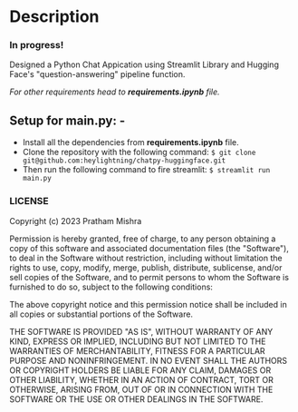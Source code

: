 # Description

### In progress!

Designed a Python Chat Appication using Streamlit Library and Hugging Face's "question-answering" pipeline function.

*For other requirements head to **requirements.ipynb** file.*

## Setup for **main.py**: -

* Install all the dependencies from **requirements.ipynb** file.
* Clone the repository with the following command:
`
$ git clone git@github.com:heylightning/chatpy-huggingface.git
`
* Then run the following command to fire streamlit:
`
$ streamlit run main.py
`

### LICENSE

Copyright (c) 2023 Pratham Mishra

Permission is hereby granted, free of charge, to any person obtaining a copy
of this software and associated documentation files (the "Software"), to deal
in the Software without restriction, including without limitation the rights
to use, copy, modify, merge, publish, distribute, sublicense, and/or sell
copies of the Software, and to permit persons to whom the Software is
furnished to do so, subject to the following conditions:

The above copyright notice and this permission notice shall be included in all
copies or substantial portions of the Software.

THE SOFTWARE IS PROVIDED "AS IS", WITHOUT WARRANTY OF ANY KIND, EXPRESS OR
IMPLIED, INCLUDING BUT NOT LIMITED TO THE WARRANTIES OF MERCHANTABILITY,
FITNESS FOR A PARTICULAR PURPOSE AND NONINFRINGEMENT. IN NO EVENT SHALL THE
AUTHORS OR COPYRIGHT HOLDERS BE LIABLE FOR ANY CLAIM, DAMAGES OR OTHER
LIABILITY, WHETHER IN AN ACTION OF CONTRACT, TORT OR OTHERWISE, ARISING FROM,
OUT OF OR IN CONNECTION WITH THE SOFTWARE OR THE USE OR OTHER DEALINGS IN THE
SOFTWARE.
